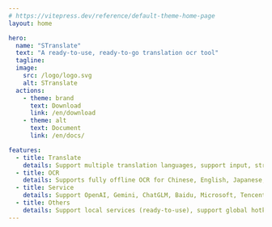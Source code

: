 ```yaml
---
# https://vitepress.dev/reference/default-theme-home-page
layout: home

hero:
  name: "STranslate"
  text: "A ready-to-use, ready-to-go translation ocr tool"
  tagline: 
  image:
    src: /logo/logo.svg
    alt: STranslate
  actions:
    - theme: brand
      text: Download
      link: /en/download
    - theme: alt
      text: Document
      link: /en/docs/

features:
  - title: Translate
    details: Support multiple translation languages, support input, stroke, screenshot, listen to clipboard, listen to mouse stroke and other translation methods, support displaying translation results of multiple services at the same time, so as to facilitate comparison of translation results.
  - title: OCR
    details: Supports fully offline OCR for Chinese, English, Japanese, and Korean, based on PaddleOCR, with excellent performance and rapid response. Supports screenshot, clipboard, and file OCR, supports silent OCR, and also supports online OCR services such as Baidu and Tencent.
  - title: Service
    details: Support OpenAI, Gemini, ChatGLM, Baidu, Microsoft, Tencent, Youdao, Ali and more than a dozen other translation services to access, while also providing free APIs to choose from!
  - title: Others
    details: Support local services (ready-to-use), support global hotkey call (ready-to-use), support history traceback, support online upgrade, support custom Prompts, support QR code recognition
---
```


